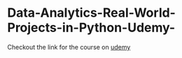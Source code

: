 # Data-Analytics-Real-World-Projects-in-Python-Udemy-

Checkout the link for the course on [udemy](https://www.udemy.com/course/data-analytics-projects-python/)
